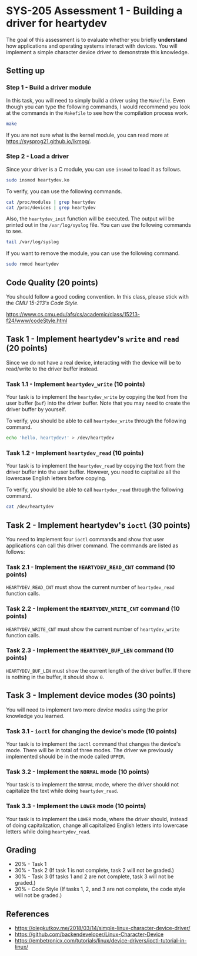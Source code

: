 # SYS-205 Assessment 1 - Building a driver for heartydev
The goal of this assessment is to evaluate whether you briefly **understand** how applications and operating systems interact with devices. You will implement a simple character device driver to demonstrate this knowledge.

## Setting up

### Step 1 - Build a driver module
In this task, you will need to simply build a driver using the `Makefile`. Even though you can type the following commands, I would recommend you look at the commands in the `Makefile` to see how the compilation process work.

```sh
make
```

If you are not sure what is the kernel module, you can read more at https://sysprog21.github.io/lkmpg/.

### Step 2 - Load a driver
Since your driver is a C module, you can use `insmod` to load it as follows.

```sh
sudo insmod heartydev.ko
```

To verify, you can use the following commands.

```sh
cat /proc/modules | grep heartydev
cat /proc/devices | grep heartydev
```

Also, the `heartydev_init` function will be executed. The output will be printed out in the `/var/log/syslog` file. You can use the following commands to see.

```sh
tail /var/log/syslog
```

If you want to remove the module, you can use the following command.

```sh
sudo rmmod heartydev
```

## Code Quality (20 points)
You should follow a good coding convention. In this class, please stick with the *CMU 15-213's Code Style*.

https://www.cs.cmu.edu/afs/cs/academic/class/15213-f24/www/codeStyle.html

## Task 1 - Implement heartydev's `write` and `read` (20 points)
Since we do not have a real device, interacting with the device will be to read/write to the driver buffer instead.

### Task 1.1 - Implement `heartydev_write` (10 points)
Your task is to implement the `heartydev_write` by copying the text from the user buffer (`buf`) into the driver buffer. Note that you may need to create the driver buffer by yourself.

To verify, you should be able to call `heartydev_write` through the following command.

```sh
echo 'hello, heartydev!' > /dev/heartydev
```

### Task 1.2 - Implement `heartydev_read` (10 points)
Your task is to implement the `heartydev_read` by copying the text from the driver buffer into the user buffer. However, you need to capitalize all the lowercase English letters before copying.

To verify, you should be able to call `heartydev_read` through the following command.

```sh
cat /dev/heartydev
```

## Task 2 - Implement heartydev's `ioctl` (30 points)
You need to implement four `ioctl` commands and show that user applications can call this driver command. The commands are listed as follows:

### Task 2.1 - Implement the `HEARTYDEV_READ_CNT` command (10 points)
`HEARTYDEV_READ_CNT` must show the current number of `heartydev_read` function calls.

### Task 2.2 - Implement the `HEARTYDEV_WRITE_CNT` command (10 points)
`HEARTYDEV_WRITE_CNT` must show the current number of `heartydev_write` function calls.

### Task 2.3 - Implement the `HEARTYDEV_BUF_LEN` command (10 points)
`HEARTYDEV_BUF_LEN` must show the current length of the driver buffer. If there is nothing in the buffer, it should show `0`.

## Task 3 - Implement device modes (30 points)
You will need to implement two more *device modes* using the prior knowledge you learned.

### Task 3.1 - `ioctl` for changing the device's mode (10 points)
Your task is to implement the `ioctl` command that changes the device's mode. There will be in total of three modes. The driver we previously implemented should be in the mode called `UPPER`.

### Task 3.2 - Implement the `NORMAL` mode (10 points)
Your task is to implement the `NORMAL` mode, where the driver should not capitalize the text while doing `heartydev_read`.

### Task 3.3 - Implement the `LOWER` mode (10 points)
Your task is to implement the `LOWER` mode, where the driver should, instead of doing capitalization, change all capitalized English letters into lowercase letters while doing `heartydev_read`.

## Grading
- 20% - Task 1 
- 30% - Task 2 (If task 1 is not complete, task 2 will not be graded.)
- 30% - Task 3 (If tasks 1 and 2 are not complete, task 3 will not be graded.)
- 20% - Code Style (If tasks 1, 2, and 3 are not complete, the code style will not be graded.)

## References
- https://olegkutkov.me/2018/03/14/simple-linux-character-device-driver/
- https://github.com/backendeveloper/Linux-Character-Device
- https://embetronicx.com/tutorials/linux/device-drivers/ioctl-tutorial-in-linux/
